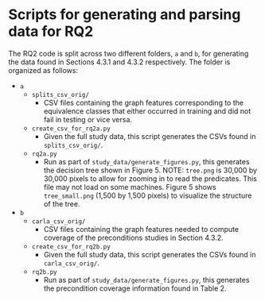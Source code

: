 # Scripts for generating and parsing data for RQ2
The RQ2 code is split across two different folders, `a` and `b`, for generating the data found in Sections 4.3.1 and 4.3.2 respectively.
The folder is organized as follows:
* `a`
  * `splits_csv_orig/`
    * CSV files containing the graph features corresponding to the equivalence classes that either occurred in training and did not fail in testing or vice versa.
  * `create_csv_for_rq2a.py`
    * Given the full study data, this script generates the CSVs found in `splits_csv_orig/`.
  * `rq2a.py`
    * Run as part of `study_data/generate_figures.py`, this generates the decision tree shown in Figure 5. NOTE: `tree.png` is 30,000 by 30,000 pixels to allow for zooming in to read the predicates. This file may not load on some machines. Figure 5 shows `tree_small.png` (1,500 by 1,500 pixels) to visualize the structure of the tree.
* `b`
  * `carla_csv_orig/`
    * CSV files containing the graph features needed to compute coverage of the preconditions studies in Section 4.3.2.
  * `create_csv_for_rq2b.py`
    * Given the full study data, this script generates the CSVs found in `carla_csv_orig/`.
  * `rq2b.py`
    * Run as part of `study_data/generate_figures.py`, this generates the precondition coverage information found in Table 2.